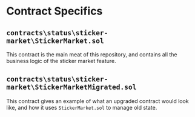 # Contract Specifics

## `contracts\status\sticker-market\StickerMarket.sol`
This contract is the main meat of this repository, and contains all the business logic of the sticker market feature.  

## `contracts\status\sticker-market\StickerMarketMigrated.sol`
This contract gives an example of what an upgraded contract would look like, and how it uses `StickerMarket.sol` to manage old state.  